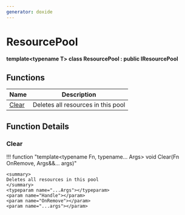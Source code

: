 ```yaml
---
generator: doxide
---
```



# ResourcePool

**template&lt;typename T&gt; class ResourcePool : public IResourcePool**



## Functions

| Name | Description |
| ---- | ----------- |
| [Clear](#Clear) | <summary> Deletes all resources in this pool </summary> <typeparam name="...Args"></typeparam> <param name="Handle"></param> <param name="OnRemove"></param> <param name="...args"></param>  |

## Function Details

### Clear<a name="Clear"></a>
!!! function "template&lt;typename Fn, typename... Args&gt; void Clear(Fn OnRemove, Args&amp;&amp;... args)"

    <summary>
    Deletes all resources in this pool
    </summary>
    <typeparam name="...Args"></typeparam>
    <param name="Handle"></param>
    <param name="OnRemove"></param>
    <param name="...args"></param>
    

